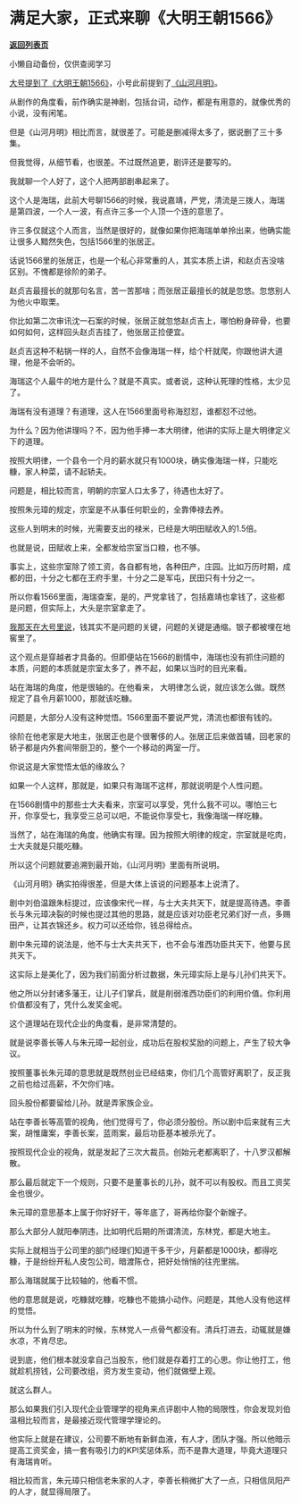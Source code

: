 # 满足大家，正式来聊《大明王朝1566》

[**返回列表页**](/gzh/记忆承载3)

小懒自动备份，仅供查阅学习

[大号提到了《大明王朝1566》](http://mp.weixin.qq.com/s?__biz=MzU0MjYwNDU2Mw==&mid=2247505130&idx=2&sn=82cb58ce1a37583967b16ae8fbce1920&chksm=fb1ab896cc6d318030220477f9493df20b129c48c52aeac080b33d48295a5bc47b93980023af&scene=21#wechat_redirect)，小号此前提到了[《山河月明》](http://mp.weixin.qq.com/s?__biz=MzU3NDc5Nzc0NQ==&mid=2247515641&idx=1&sn=54812b9364fe23ed4f5b047640bc66e6&chksm=fd2e1f27ca5996314b26fee85ef0407e9af8d0d412599f92b7a44309ca6513597fbe2365d77a&scene=21#wechat_redirect)。  

  

从剧作的角度看，前作确实是神剧，包括台词，动作，都是有用意的，就像优秀的小说，没有闲笔。  

  

但是《山河月明》相比而言，就很差了。可能是删减得太多了，据说删了三十多集。  

  

但我觉得，从细节看，也很差。不过既然追更，剧评还是要写的。

  

我就聊一个人好了，这个人把两部剧串起来了。  

  

这个人是海瑞，此前大号聊1566的时候，我说嘉靖，严党，清流是三拨人，海瑞是第四波，一个人一波，有点许三多一个人顶一个连的意思了。

  

许三多仅就这个人而言，当然是很好的，就像如果你把海瑞单单拎出来，他确实能让很多人黯然失色，包括1566里的张居正。  

  

话说1566里的张居正，也是一个私心非常重的人，其实本质上讲，和赵贞吉没啥区别。不愧都是徐阶的弟子。

  

赵贞吉最擅长的就那句名言，苦一苦那啥；而张居正最擅长的就是忽悠。忽悠别人为他火中取栗。

  

你比如第二次审讯沈一石案的时候，张居正就忽悠赵贞吉上，哪怕粉身碎骨，也要如何如何，这样回头赵贞吉挂了，他张居正捡便宜。

  

赵贞吉这种不粘锅一样的人，自然不会像海瑞一样，给个杆就爬，你跟他讲大道理，他是不会听的。

  

海瑞这个人最牛的地方是什么？就是不真实。或者说，这种认死理的性格，太少见了。  

  

海瑞有没有道理？有道理，这人在1566里面号称海怼怼，谁都怼不过他。  

  

为什么？因为他讲理吗？不，因为他手捧一本大明律，他讲的实际上是大明律定义下的道理。

  

按照大明律，一个县令一个月的薪水就只有1000块，确实像海瑞一样，只能吃糠，家人种菜，请不起轿夫。  

  

问题是，相比较而言，明朝的宗室人口太多了，待遇也太好了。  

  

按照朱元璋的规定，宗室是不从事任何职业的，全靠俸禄去养。  

  

这些人到明末的时候，光需要支出的禄米，已经是大明田赋收入的1.5倍。

  

也就是说，田赋收上来，全都发给宗室当口粮，也不够。  

  

事实上，这些宗室除了领工资，各自都有地，各种田产，庄园。比如万历时期，成都的田，十分之七都在王府手里，十分之二是军屯，民田只有十分之一。

  

所以你看1566里面，海瑞查案，是的，严党拿钱了，包括嘉靖也拿钱了，这些都是问题，但实际上，大头是宗室拿走了。  

  

[我那天在大号里说](http://mp.weixin.qq.com/s?__biz=MzU0MjYwNDU2Mw==&mid=2247505130&idx=2&sn=82cb58ce1a37583967b16ae8fbce1920&chksm=fb1ab896cc6d318030220477f9493df20b129c48c52aeac080b33d48295a5bc47b93980023af&scene=21#wechat_redirect)，钱其实不是问题的关键，问题的关键是通缩。银子都被埋在地窖里了。

  

这个观点是穿越者才具备的。但即便站在1566的剧情中，海瑞也没有抓住问题的本质，问题的本质就是宗室太多了，养不起，如果以当时的目光来看。

  

站在海瑞的角度，他是很轴的。在他看来， 大明律怎么说，就应该怎么做。既然规定了县令月薪1000，那就该吃糠。  

  

问题是，大部分人没有这种觉悟。1566里面不要说严党，清流也都很有钱的。  

  

徐阶在他老家是大地主，张居正也是个很奢侈的人。张居正后来做首辅，回老家的轿子都是内外套间带厨卫的，整个一个移动的两室一厅。  

  

你说这是大家觉悟太低的缘故么？

  

如果一个人这样，那就是，如果只有海瑞不这样，那就说明是个人性问题。

  

在1566剧情中的那些士大夫看来，宗室可以享受，凭什么我不可以。哪怕三七开，你享受七，我享受三总可以吧，不能说你享受七，我像海瑞一样吃糠。

  

当然了，站在海瑞的角度，他确实有理。因为按照大明律的规定，宗室就是吃肉，士大夫就是只能吃糠。  

  

所以这个问题就要追溯到最开始，《山河月明》里面有所说明。

  

《山河月明》确实拍得很差，但是大体上该说的问题基本上说清了。

  

剧中刘伯温跟朱标提过，应该像宋代一样，与士大夫共天下，就是提高待遇。李善长与朱元璋决裂的时候也提过其他的思路，就是应该对功臣老兄弟们好一点，多赐田产，让其衣锦还乡。权力可以还给你，钱总得给点。

  

剧中朱元璋的说法是，他不与士大夫共天下，也不会与淮西功臣共天下，他要与民共天下。

  

这实际上是美化了，因为我们前面分析过数据，朱元璋实际上是与儿孙们共天下。  

  

他之所以分封诸多藩王，让儿子们掌兵，就是削弱淮西功臣们的利用价值。你利用价值都没有了，凭什么发奖金呢。  

  

这个道理站在现代企业的角度看，是非常清楚的。  

  

就是说李善长等人与朱元璋一起创业，成功后在股权奖励的问题上，产生了较大争议。  

  

按照董事长朱元璋的意思就是既然创业已经结束，你们几个高管好离职了，反正我之前也给过高薪，不欠你们啥。

  

回头股份都要留给儿孙。就是弄家族企业。

  

站在李善长等高管的视角，他们觉得亏了，你必须分股份。所以剧中后来就有三大案，胡惟庸案，李善长案，蓝雨案，最后功臣基本被杀光了。

  

按照现代企业的视角，就是发起了三次大裁员。创始元老都离职了，十八罗汉都解散。

  

那么最后就定下一个规则，只要不是董事长的儿孙，就不可以有股权。而且工资奖金也很少。

  

朱元璋的意思基本上属于你好好干，等年底了，哥再给你娶个新嫂子。  

  

那么大部分人就阳奉阴违，比如明代后期的所谓清流，东林党，都是大地主。  

  

实际上就相当于公司里的部门经理们知道干多干少，月薪都是1000块，都得吃糠，于是纷纷开私人皮包公司，暗渡陈仓，把好处悄悄的往兜里揣。  

  

那么海瑞就属于比较轴的，他看不惯。  

  

他的意思就是说，吃糠就吃糠，吃糠也不能搞小动作。问题是，其他人没有他这样的觉悟。  

  

所以为什么到了明末的时候，东林党人一点骨气都没有。清兵打进去，动辄就是嫌水凉，不肯尽忠。

  

说到底，他们根本就没拿自己当股东，他们就是存着打工的心思。你让他打工，他就趁机捞钱，公司要改组，资方发生变动，他们就做壁上观。

  

就这么群人。

  

那么如果我们引入现代企业管理学的视角来点评剧中人物的局限性，你会发现刘伯温相比较而言，是最接近现代管理学理论的。

  

他实际上就是在建议，公司要不断地有新鲜血液，有人才，团队才强。所以他暗示提高工资奖金，搞一套有吸引力的KPI奖惩体系，而不是靠大道理，毕竟大道理只有海瑞肯听。  

  

相比较而言，朱元璋只相信老朱家的人才，李善长稍微扩大了一点，只相信凤阳产的人才，就显得局限了。

